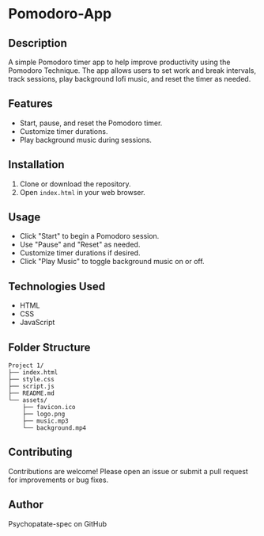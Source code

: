 # Pomodoro-App

## Description
A simple Pomodoro timer app to help improve productivity using the Pomodoro Technique. The app allows users to set work and break intervals, track sessions, play background lofi music, and reset the timer as needed.

## Features
- Start, pause, and reset the Pomodoro timer.
- Customize timer durations.
- Play background music during sessions.

## Installation
1. Clone or download the repository.
2. Open `index.html` in your web browser.

## Usage
- Click "Start" to begin a Pomodoro session.
- Use "Pause" and "Reset" as needed.
- Customize timer durations if desired.
- Click "Play Music" to toggle background music on or off.

## Technologies Used
- HTML
- CSS
- JavaScript

## Folder Structure
```
Project 1/
├── index.html
├── style.css
├── script.js
├── README.md
└── assets/
    ├── favicon.ico
    ├── logo.png
    ├── music.mp3
    └── background.mp4
```

## Contributing
Contributions are welcome! Please open an issue or submit a pull request for improvements or bug fixes.

## Author
Psychopatate-spec on GitHub